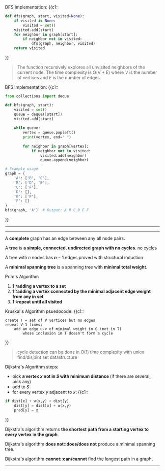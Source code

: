 DFS implementation:
{{c1::
```python
def dfs(graph, start, visited=None):
    if visited is None:
        visited = set()
    visited.add(start)
    for neighbor in graph[start]:
        if neighbor not in visited:
            dfs(graph, neighbor, visited)
    return visited
```
}}
>The function recursively explores all unvisited neighbors of the current node.
>The time complexity is O(V + E) where $V$ is the number of vertices and $E$ is the number of edges.

BFS implementation:
{{c1::
```python
from collections import deque

def bfs(graph, start):
    visited = set()
    queue = deque([start])
    visited.add(start)
    
    while queue:
        vertex = queue.popleft()
        print(vertex, end=" ")
        
        for neighbor in graph[vertex]:
            if neighbor not in visited:
                visited.add(neighbor)
                queue.append(neighbor)

# Example usage
graph = {
    'A': ['B', 'C'],
    'B': ['D', 'E'],
    'C': ['F'],
    'D': [],
    'E': ['F'],
    'F': []
}
bfs(graph, 'A')  # Output: A B C D E F
```
}}

***

***

A **complete** graph has an edge between any all node pairs.

 A **tree** is **a simple, connected, undirected graph with no cycles**.
	no cycles

A tree with $n$ nodes has **$n-1$** edges 
	proved with structural induction

A **minimal spanning tree** is a spanning tree with **minimal total weight**.

Prim's Algorithm
1. **1::adding a vertex to a set**
2. **1::adding a vertex connected by the minimal adjacent edge weight from any in set**
3. **1::repeat until all visited**

Kruskal's Algorithm psuedocode: 
{{c1::
```
create T = set of V vertices but no edges
repeat V-1 times:
	add an edge u-v of minimal weight in G (not in T)
		whose inclusion in T doesn't form a cycle
```
}}
> cycle detection can be done in O(1) time complexity with union find/disjoint set datastructure

Dijkstra's Algorithm steps:
- pick **a vertex $x$ not in $S$ with minimum distance** (if there are several, pick any)
- add to $S$
- for every vertex $y$ adjacent to $x$:
{{c1::
```python
if dist[x] + w(x,y) < dist[y] 
	dist[y] = dist[x] + w(x,y)
	pred[y] = x
```
}}

Dijkstra's algorithm returns **the shortest path from a starting vertex to every vertex in the graph**. 

Dijkstra's algorithm **does not::does/does not** produce a minimal spanning tree.

Dijkstra's algorithm **cannot::can/cannot** find the longest path in a graph.
***
